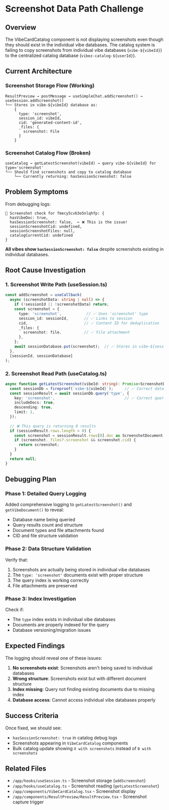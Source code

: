 # Screenshot Data Path Challenge

## Overview

The VibeCardCatalog component is not displaying screenshots even though they should exist in the individual vibe databases. The catalog system is failing to copy screenshots from individual vibe databases (`vibe-${vibeId}`) to the centralized catalog database (`vibez-catalog-${userId}`).

## Current Architecture

### Screenshot Storage Flow (Working)
```
ResultPreview → postMessage → useSimpleChat.addScreenshot() → useSession.addScreenshot()
└── Stores in vibe-${vibeId} database as:
    {
      type: 'screenshot',
      session_id: vibeId,
      cid: 'generated-content-id',
      _files: {
        screenshot: File
      }
    }
```

### Screenshot Catalog Flow (Broken)
```
useCatalog → getLatestScreenshot(vibeId) → query vibe-${vibeId} for type='screenshot'
└── Should find screenshots and copy to catalog database
    └── Currently returning: hasSessionScreenshot: false
```

## Problem Symptoms

From debugging logs:
```
🐛 Screenshot check for fmecy5cvb3o5nlqhfp: {
  hasVibeDoc: true, 
  hasSessionScreenshot: false,  ← ❌ This is the issue!
  sessionScreenshotCid: undefined,
  sessionScreenshotFiles: null,
  catalogCurrentCid: undefined
}
```

**All vibes show `hasSessionScreenshot: false`** despite screenshots existing in individual databases.

## Root Cause Investigation

### 1. Screenshot Write Path (useSession.ts)
```typescript
const addScreenshot = useCallback(
  async (screenshotData: string | null) => {
    if (!sessionId || !screenshotData) return;
    const screenshot = {
      type: 'screenshot',           // ✅ Uses 'screenshot' type
      session_id: sessionId,       // ✅ Links to session
      cid,                         // ✅ Content ID for deduplication
      _files: {
        screenshot: file,          // ✅ File attachment
      },
    };
    await sessionDatabase.put(screenshot);  // ✅ Stores in vibe-${sessionId}
  },
  [sessionId, sessionDatabase]
);
```

### 2. Screenshot Read Path (useCatalog.ts)
```typescript
async function getLatestScreenshot(vibeId: string): Promise<ScreenshotDocument | null> {
  const sessionDb = fireproof(`vibe-${vibeId}`);     // ✅ Correct database
  const sessionResult = await sessionDb.query('type', {
    key: 'screenshot',                               // ✅ Correct query key
    includeDocs: true,
    descending: true,
    limit: 1,
  });
  
  // ❌ This query is returning 0 results
  if (sessionResult.rows.length > 0) {
    const screenshot = sessionResult.rows[0].doc as ScreenshotDocument;
    if (screenshot._files?.screenshot && screenshot.cid) {
      return screenshot;
    }
  }
  return null;
}
```

## Debugging Plan

### Phase 1: Detailed Query Logging
Added comprehensive logging to `getLatestScreenshot()` and `getVibeDocument()` to reveal:
- Database name being queried
- Query results count and structure
- Document types and file attachments found
- CID and file structure validation

### Phase 2: Data Structure Validation
Verify that:
1. Screenshots are actually being stored in individual vibe databases
2. The `type: 'screenshot'` documents exist with proper structure
3. The query index is working correctly
4. File attachments are preserved

### Phase 3: Index Investigation
Check if:
- The `type` index exists in individual vibe databases
- Documents are properly indexed for the query
- Database versioning/migration issues

## Expected Findings

The logging should reveal one of these issues:
1. **No screenshots exist**: Screenshots aren't being saved to individual databases
2. **Wrong structure**: Screenshots exist but with different document structure
3. **Index missing**: Query not finding existing documents due to missing index
4. **Database access**: Cannot access individual vibe databases properly

## Success Criteria

Once fixed, we should see:
- `hasSessionScreenshot: true` in catalog debug logs
- Screenshots appearing in `VibeCardCatalog` components
- Bulk catalog update showing `X with screenshots` instead of `0 with screenshots`

## Related Files

- `/app/hooks/useSession.ts` - Screenshot storage (`addScreenshot`)
- `/app/hooks/useCatalog.ts` - Screenshot reading (`getLatestScreenshot`)
- `/app/components/VibeCardCatalog.tsx` - Screenshot display
- `/app/components/ResultPreview/ResultPreview.tsx` - Screenshot capture trigger